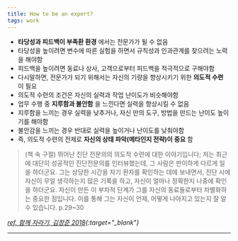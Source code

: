 ```yaml
---
title: How to be an expert?
tags: work
---
```


- **타당성과 피드백이 부족환 환경** 에서는 전문가가 될 수 없음
- 타당성을 높이려면 변수에 따른 실험을 하면서 규칙성과 인과관계를 찾으려는 노력을 해야함
- 피드백을 높이려면 동료나 상사, 고객으로부터 피드백을 적극적으로 구해야함
- 다시말하면, 전문가가 되기 위해서는 자신의 기량을 향상시키기 위한 **의도적 수련** 이 필요
- 의도적 수련의 조건은 자신의 실력과 작업 난이도가 비슷해야함
- 업무 수행 중 **지루함과 불안함** 을 느낀다면 실력을 향상시킬 수 없음
- 지루함을 느끼는 경우 실력을 낮추거나, 자신 만의 도구, 방법을 만드는 난이도 높이기를 해야함
- 불안감을 느끼는 경우 반대로 실력을 높이거나 난이도를 낮춰야함
- 즉, 의도적 수련의 전제로 **자신의 상태 파악(메타인지 전략)이 중요** 함

> (책 속 구절) 뛰어난 진단 전문의의 의도적 수련에 대한 이야기입니다; 저는 최근에 대단히 성공적인 진단전문의를 인터뷰했는데, 그 사람은 판이하게 다르게 일을 하더군요. 그는 상당한 시간을 자기 환자를 확인하는 데에 보내면서, 진단 시에 자신이 무얼 생각하는지 많은 기록을 하고, 자신이 얼마나 정확한지 나중에 확인을 하더군요. 자신이 만든 이 부차적 단계가 그를 자신의 동료들로부터 차별화하는 중요한 점입니다. 이를 통해 그는 자신이 언제, 어떻게 나아지고 있는지 잘 알 수 있습니다. p.29~30

*[ref. 함께 자라기, 김창준 2018](http://www.yes24.com/Product/Goods/67350256){:target="_blank"}*

---
